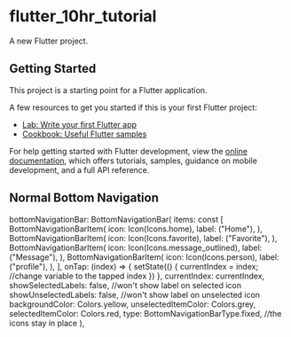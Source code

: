 # flutter_10hr_tutorial

A new Flutter project.

## Getting Started

This project is a starting point for a Flutter application.

A few resources to get you started if this is your first Flutter project:

- [Lab: Write your first Flutter app](https://docs.flutter.dev/get-started/codelab)
- [Cookbook: Useful Flutter samples](https://docs.flutter.dev/cookbook)

For help getting started with Flutter development, view the
[online documentation](https://docs.flutter.dev/), which offers tutorials,
samples, guidance on mobile development, and a full API reference.

## Normal Bottom Navigation

bottomNavigationBar: BottomNavigationBar(
items: const [
BottomNavigationBarItem(
icon: Icon(Icons.home),
label: ("Home"),
),
BottomNavigationBarItem(
icon: Icon(Icons.favorite),
label: ("Favorite"),
),
BottomNavigationBarItem(
icon: Icon(Icons.message_outlined),
label: ("Message"),
),
BottomNavigationBarItem(
icon: Icon(Icons.person),
label: ("profile"),
),
],
onTap: (index) => {
setState(() {
currentIndex = index; //change variable to the tapped index
})
},
currentIndex: currentIndex,
showSelectedLabels: false, //won't show label on selected icon
showUnselectedLabels: false, //won't show label on unselected icon
backgroundColor: Colors.yellow,
unselectedItemColor: Colors.grey,
selectedItemColor: Colors.red,
type: BottomNavigationBarType.fixed, //the icons stay in place
),
